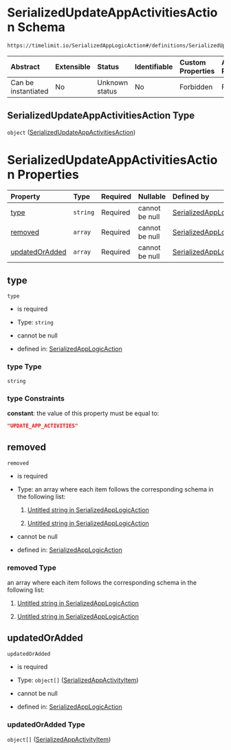 # SerializedUpdateAppActivitiesAction Schema

```txt
https://timelimit.io/SerializedAppLogicAction#/definitions/SerializedUpdateAppActivitiesAction
```

| Abstract            | Extensible | Status         | Identifiable | Custom Properties | Additional Properties | Access Restrictions | Defined In                                                                                            |
| :------------------ | :--------- | :------------- | :----------- | :---------------- | :-------------------- | :------------------ | :---------------------------------------------------------------------------------------------------- |
| Can be instantiated | No         | Unknown status | No           | Forbidden         | Forbidden             | none                | [SerializedAppLogicAction.schema.json\*](SerializedAppLogicAction.schema.json "open original schema") |

## SerializedUpdateAppActivitiesAction Type

`object` ([SerializedUpdateAppActivitiesAction](serializedapplogicaction-definitions-serializedupdateappactivitiesaction.md))

# SerializedUpdateAppActivitiesAction Properties

| Property                          | Type     | Required | Nullable       | Defined by                                                                                                                                                                                                                                                   |
| :-------------------------------- | :------- | :------- | :------------- | :----------------------------------------------------------------------------------------------------------------------------------------------------------------------------------------------------------------------------------------------------------- |
| [type](#type)                     | `string` | Required | cannot be null | [SerializedAppLogicAction](serializedapplogicaction-definitions-serializedupdateappactivitiesaction-properties-type.md "https://timelimit.io/SerializedAppLogicAction#/definitions/SerializedUpdateAppActivitiesAction/properties/type")                     |
| [removed](#removed)               | `array`  | Required | cannot be null | [SerializedAppLogicAction](serializedapplogicaction-definitions-serializedupdateappactivitiesaction-properties-removed.md "https://timelimit.io/SerializedAppLogicAction#/definitions/SerializedUpdateAppActivitiesAction/properties/removed")               |
| [updatedOrAdded](#updatedoradded) | `array`  | Required | cannot be null | [SerializedAppLogicAction](serializedapplogicaction-definitions-serializedupdateappactivitiesaction-properties-updatedoradded.md "https://timelimit.io/SerializedAppLogicAction#/definitions/SerializedUpdateAppActivitiesAction/properties/updatedOrAdded") |

## type

`type`

- is required

- Type: `string`

- cannot be null

- defined in: [SerializedAppLogicAction](serializedapplogicaction-definitions-serializedupdateappactivitiesaction-properties-type.md "https://timelimit.io/SerializedAppLogicAction#/definitions/SerializedUpdateAppActivitiesAction/properties/type")

### type Type

`string`

### type Constraints

**constant**: the value of this property must be equal to:

```json
"UPDATE_APP_ACTIVITIES"
```

## removed

`removed`

- is required

- Type: an array where each item follows the corresponding schema in the following list:

  1. [Untitled string in SerializedAppLogicAction](serializedapplogicaction-definitions-serializedupdateappactivitiesaction-properties-removed-items-items-0.md "check type definition")

  2. [Untitled string in SerializedAppLogicAction](serializedapplogicaction-definitions-serializedupdateappactivitiesaction-properties-removed-items-items-1.md "check type definition")

- cannot be null

- defined in: [SerializedAppLogicAction](serializedapplogicaction-definitions-serializedupdateappactivitiesaction-properties-removed.md "https://timelimit.io/SerializedAppLogicAction#/definitions/SerializedUpdateAppActivitiesAction/properties/removed")

### removed Type

an array where each item follows the corresponding schema in the following list:

1. [Untitled string in SerializedAppLogicAction](serializedapplogicaction-definitions-serializedupdateappactivitiesaction-properties-removed-items-items-0.md "check type definition")

2. [Untitled string in SerializedAppLogicAction](serializedapplogicaction-definitions-serializedupdateappactivitiesaction-properties-removed-items-items-1.md "check type definition")

## updatedOrAdded

`updatedOrAdded`

- is required

- Type: `object[]` ([SerializedAppActivityItem](serializedapplogicaction-definitions-serializedappactivityitem.md))

- cannot be null

- defined in: [SerializedAppLogicAction](serializedapplogicaction-definitions-serializedupdateappactivitiesaction-properties-updatedoradded.md "https://timelimit.io/SerializedAppLogicAction#/definitions/SerializedUpdateAppActivitiesAction/properties/updatedOrAdded")

### updatedOrAdded Type

`object[]` ([SerializedAppActivityItem](serializedapplogicaction-definitions-serializedappactivityitem.md))
